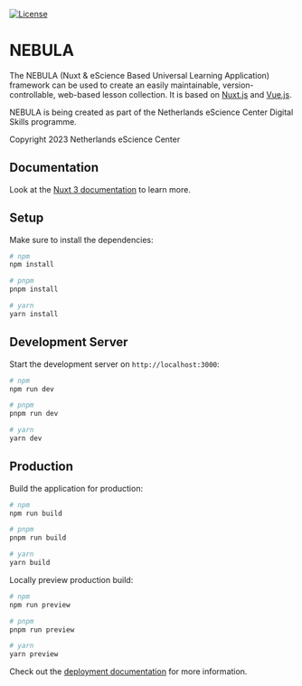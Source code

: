 [![License](https://img.shields.io/badge/License-Apache_2.0-blue.svg)](https://github.com/esciencecenter-digital-skills/NEBULA/blob/main/LICENSE)

# NEBULA

The NEBULA (Nuxt & eScience Based Universal Learning Application) framework can be used to create an easily maintainable, version-controllable, web-based lesson collection. It is based on [Nuxt.js](https://nuxtjs.org/) and [Vue.js](https://vuejs.org/).

NEBULA is being created as part of the Netherlands eScience Center Digital Skills programme.

Copyright 2023 Netherlands eScience Center


## Documentation

Look at the [Nuxt 3 documentation](https://nuxt.com/docs/getting-started/introduction) to learn more.

## Setup

Make sure to install the dependencies:

```bash
# npm
npm install

# pnpm
pnpm install

# yarn
yarn install
```

## Development Server

Start the development server on `http://localhost:3000`:

```bash
# npm
npm run dev

# pnpm
pnpm run dev

# yarn
yarn dev
```

## Production

Build the application for production:

```bash
# npm
npm run build

# pnpm
pnpm run build

# yarn
yarn build
```

Locally preview production build:

```bash
# npm
npm run preview

# pnpm
pnpm run preview

# yarn
yarn preview
```

Check out the [deployment documentation](https://nuxt.com/docs/getting-started/deployment) for more information.

